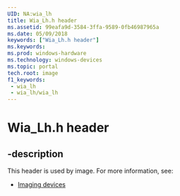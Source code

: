 ```yaml
---
UID: NA:wia_lh
title: Wia_Lh.h header
ms.assetid: 99eafa9d-3584-3ffa-9589-0fb46987965a
ms.date: 05/09/2018
keywords: ["Wia_Lh.h header"]
ms.keywords: 
ms.prod: windows-hardware
ms.technology: windows-devices
ms.topic: portal
tech.root: image
f1_keywords:
 - wia_lh
 - wia_lh/wia_lh
---
```


# Wia_Lh.h header


## -description

This header is used by image. For more information, see:

- [Imaging devices](../_image/index.md)

